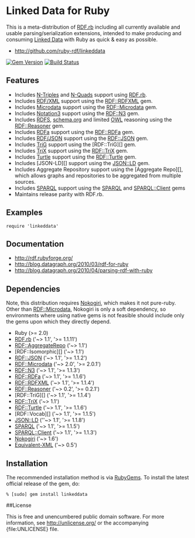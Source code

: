 # Linked Data for Ruby

This is a meta-distribution of [RDF.rb][] including all currently available
and usable parsing/serialization extensions, intended to make producing and
consuming [Linked Data][] with Ruby as quick & easy as possible.

* <http://github.com/ruby-rdf/linkeddata>

[![Gem Version](https://badge.fury.io/rb/linkeddata.png)](http://badge.fury.io/rb/linkeddata)
[![Build Status](https://travis-ci.org/ruby-rdf/linkeddata.png?branch=master)](https://travis-ci.org/ruby-rdf/linkeddata)

## Features

* Includes [N-Triples][] and [N-Quads][] support using [RDF.rb][].
* Includes [RDF/XML][] support using the [RDF::RDFXML][] gem.
* Includes [Microdata][] support using the [RDF::Microdata][] gem.
* Includes [Notation3][] support using the [RDF::N3][] gem.
* Includes  [RDFS][], [schema.org][] and limited [OWL][] reasoning using the [RDF::Reasoner][] gem.
* Includes [RDFa][] support using the [RDF::RDFa][] gem.
* Includes [RDF/JSON][] support using the [RDF::JSON][] gem.
* Includes [TriG][] support using the [RDF::TriG][] gem.
* Includes [TriX][] support using the [RDF::TriX][] gem.
* Includes [Turtle][] support using the [RDF::Turtle][] gem.
* Includes [JSON-LD][] support using the [JSON::LD][] gem.
* Includes Aggregate Repository support using the [Aggregate Repo][], which allows graphs and repositories to be aggregated from multiple sources.
* Includes [SPARQL][] support using the [SPARQL][SPARQL gem] and [SPARQL::Client][] gems
* Maintains release parity with RDF.rb.

## Examples

    require 'linkeddata'

## Documentation

* <http://rdf.rubyforge.org/>
* <http://blog.datagraph.org/2010/03/rdf-for-ruby>
* <http://blog.datagraph.org/2010/04/parsing-rdf-with-ruby>

## Dependencies
Note, this distribution requires [Nokogiri][], which makes it not pure-ruby. Other than [RDF::Microdata][],
Nokogiri is only a soft dependency, so environments where using native gems is not feasible should
include only the gems upon which they directly depend.

* Ruby (>= 2.0)
* [RDF.rb][] ('~> 1.1', '>= 1.1.11')
* [RDF::AggregateRepo][] ('~> 1.1')
* [RDF::Isomorphic][] ('~> 1.1')
* [RDF::JSON][] ('~> 1.1', '>= 1.1.2')
* [RDF::Microdata][] ('~> 2.0', '>= 2.0.1')
* [RDF::N3][] ('~> 1.1', '>= 1.1.3')
* [RDF::RDFa][] ('~> 1.1', '>= 1.1.6')
* [RDF::RDFXML][] ('~> 1.1', '>= 1.1.4')
* [RDF::Reasoner][] ('~> 0.2', '>= 0.2.1')
* [RDF::TriG][] ('~> 1.1', '>= 1.1.4')
* [RDF::TriX][] ('~> 1.1')
* [RDF::Turtle][] ('~> 1.1', '>= 1.1.6')
* [RDF::Vocab][] ('~> 1.1', '>= 1.1.5')
* [JSON::LD][] (''~> 1.1', '>= 1.1.8')
* [SPARQL][SPARQL gem] ('~> 1.1', '>= 1.1.5')
* [SPARQL::Client][] ('~> 1.1', '>= 1.1.3')
* [Nokogiri][] ('~> 1.6')
* [Equivalent-XML](http://rubygems.org/gems/equivalent-xml) ('~> 0.5')

## Installation

The recommended installation method is via [RubyGems](http://rubygems.org/).
To install the latest official release of the gem, do:

    % [sudo] gem install linkeddata

##License

This is free and unencumbered public domain software. For more information,
see <http://unlicense.org/> or the accompanying {file:UNLICENSE} file.

[RDF.rb]:             http://ruby-rdf.github.com/rdf
[RDF::AggregateRepo]: http://ruby-rdf.github.com/rdf
[RDF::JSON]:          http://ruby-rdf.github.com/rdf-json
[RDF::Microdata]:     http://ruby-rdf.github.com/rdf-microdata
[RDF::N3]:            http://ruby-rdf.github.com/rdf-n3
[RDF::RDFa]:          http://ruby-rdf.github.com/rdf-rdfa
[RDF::RDFXML]:        http://ruby-rdf.github.com/rdf-rdfxml
[RDF::Reasoner]:      http://ruby-rdf.github.com/rdf-reasoner
[RDF::TriX]:          http://ruby-rdf.github.com/rdf-trix
[RDF::Turtle]:        http://ruby-rdf.github.com/rdf-turtle
[RDF::Raptor]:        http://ruby-rdf.github.com/rdf-raptor
[Linked Data]:        http://linkeddata.org/
[Microdata]:          http://www.w3.org/TR/microdata-rdf/
[N-Quads]:            http://www.w3.org/TR/n-quads/
[N-Triples]:          http://www.w3.org/TR/n-triples/
[Notation3]:          http://en.wikipedia.org/wiki/Notation3
[Nokogiri]:           http://rubygems.org/gems/nokogiri
[JSON::LD]:           http://gkellogg.github.com/json-ld
[SPARQL gem]:         http://ruby-rdf.github.com/sparql
[SPARQL::Client]:     http://ruby-rdf.github.com/sparql-client
[RDF/JSON]:           http://n2.talis.com/wiki/RDF_JSON_Specification
[RDF/XML]:            http://www.w3.org/TR/rdf-syntax-grammar/
[RDFa]:               http://www.w3.org/TR/rdfa-core/
[RDFS]:               http://www.w3.org/TR/rdf11-mt/
[OWL]:                http://www.w3.org/TR/owl2-overview/
[schema.org]:         http://schema.org/
[SPARQL]:             http://www.w3.org/TR/sparql11-overview/
[TriG]:               http://www.w3.org/TR/trig/
[TriX]:               http://www.w3.org/2004/03/trix/
[Turtle]:             http://www.w3.org/TR/turtle/
